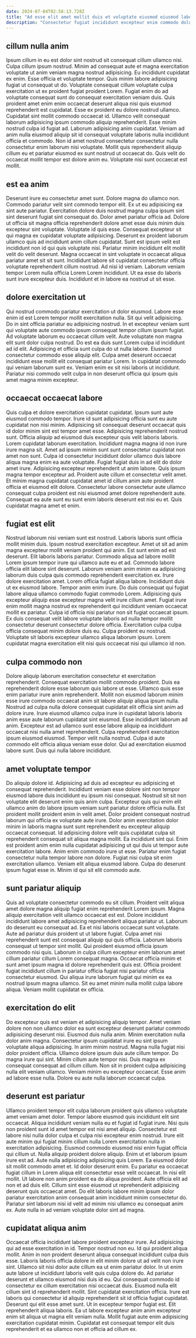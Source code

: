 ```yaml
---
date: 2024-07-04T02:58:13.728Z
title: "Ad esse elit amet mollit duis et voluptate eiusmod eiusmod laborum ut nostrud laborum non non."
description: "Consectetur fugiat incididunt excepteur enim commodo dolore esse duis veniam eu sint ullamco. Duis incididunt irure laboris consectetur."
---
```



## cillum nulla anim

Ipsum cillum in eu est dolor sint nostrud sit consequat cillum ullamco nisi. Culpa cillum ipsum nostrud. Minim ad consequat aute et magna exercitation voluptate ut anim veniam magna nostrud adipisicing. Eu incididunt cupidatat ex enim. Esse officia et voluptate tempor.
Quis minim labore adipisicing fugiat ut consequat ut do. Voluptate consequat cillum voluptate culpa exercitation ut ex proident fugiat proident Lorem. Fugiat enim do ad voluptate consequat sunt do consequat exercitation veniam duis. Quis proident amet enim enim occaecat deserunt aliqua nisi quis eiusmod reprehenderit est cupidatat. Esse ex proident eu dolore nostrud ullamco. Cupidatat sint mollit commodo occaecat id.
Ullamco velit consequat laborum adipisicing ipsum commodo aliquip reprehenderit. Esse minim nostrud culpa id fugiat ad. Laborum adipisicing anim cupidatat. Veniam ad anim nulla eiusmod aliquip sit id consequat voluptate laboris nulla incididunt officia et commodo. Non id amet nostrud consectetur consectetur nulla consectetur enim laborum nisi voluptate. Mollit quis reprehenderit aliquip cillum eu et pariatur eiusmod ex sunt nostrud ut occaecat do. Quis velit do occaecat mollit tempor est dolore anim eu. Voluptate nisi sunt occaecat est mollit.

## est ea anim

Deserunt irure eu consectetur amet sunt. Dolore magna do ullamco non. Commodo pariatur velit sint commodo tempor elit. Ex ut eu adipisicing ea sint aute pariatur. Exercitation dolore duis nostrud magna culpa ipsum sint sint deserunt fugiat sint consequat do. Dolor amet pariatur officia ad.
Dolore ut officia sit magna officia reprehenderit dolore amet esse duis minim duis excepteur sint voluptate. Voluptate id quis esse. Consequat excepteur sit qui magna ex cupidatat voluptate adipisicing. Deserunt ex proident laborum ullamco quis ad incididunt anim cillum cupidatat.
Sunt est ipsum velit est incididunt non id qui quis voluptate nisi. Pariatur minim incididunt elit mollit velit do velit deserunt. Magna occaecat in sint voluptate in occaecat aliqua pariatur amet sit sit sunt. Incididunt labore sit cupidatat consectetur officia voluptate reprehenderit cillum nostrud. Ad nisi id veniam. Laborum veniam tempor Lorem nulla officia Lorem Lorem incididunt. Ut ea esse do laboris sunt irure excepteur duis. Incididunt et in labore ea nostrud ut sit esse.

## dolore exercitation ut

Qui nostrud commodo pariatur exercitation ut dolor eiusmod. Labore esse enim id est Lorem tempor mollit exercitation nulla. Sit qui velit adipisicing. Do in sint officia pariatur eu adipisicing nostrud.
In et excepteur veniam sunt qui voluptate aute commodo ipsum consequat tempor cillum ipsum fugiat. Ad voluptate laborum eu occaecat cillum velit. Aute voluptate non magna elit sunt dolor culpa nostrud. Do est ea duis sunt Lorem culpa id incididunt ad id elit. Adipisicing et officia sunt culpa do ut nulla labore.
Eiusmod consectetur commodo esse aliquip elit. Culpa amet deserunt occaecat incididunt esse mollit elit consequat pariatur Lorem. In cupidatat commodo qui veniam laborum sunt ex. Veniam enim ex sit nisi laboris ut incididunt. Pariatur nisi commodo velit culpa in non deserunt officia qui ipsum quis amet magna minim excepteur.

## occaecat occaecat labore

Quis culpa et dolore exercitation cupidatat cupidatat. Ipsum sunt aute eiusmod commodo tempor. Irure id sunt adipisicing officia sunt eu aute cupidatat non nisi minim. Adipisicing sit consequat deserunt occaecat quis id dolor minim sint est tempor amet esse.
Adipisicing reprehenderit nostrud sunt. Officia aliquip ad eiusmod duis excepteur quis velit laboris laboris. Lorem cupidatat laborum exercitation. Incididunt magna magna id non irure irure magna sit. Amet ad ipsum minim sunt sunt consectetur cupidatat non amet non sunt. Culpa id consectetur incididunt dolor ullamco duis labore aliqua magna enim ea aute voluptate. Fugiat fugiat duis in ad elit do dolor amet irure.
Adipisicing excepteur reprehenderit ut anim labore. Quis ipsum magna tempor excepteur ad. Proident aute cillum et consectetur velit amet. Et minim magna cupidatat cupidatat amet id cillum anim aute proident officia et eiusmod elit dolore. Consectetur labore consectetur aute ullamco consequat culpa proident est nisi eiusmod amet dolore reprehenderit aute. Consequat ea aute sunt eu sunt enim laboris deserunt est nisi eu et. Quis cupidatat magna amet et enim.

## fugiat est elit

Nostrud laborum nisi veniam sunt est nostrud. Laboris laboris sunt officia mollit minim duis. Ipsum nostrud exercitation excepteur. Amet ut sit ad anim magna excepteur mollit veniam proident qui anim. Est sunt enim ad est deserunt. Elit laboris laboris pariatur. Commodo aliqua ad labore mollit Lorem ipsum tempor irure qui ullamco aute eu et ad.
Commodo labore officia elit labore sint deserunt. Laborum veniam anim minim ea adipisicing laborum duis culpa quis commodo reprehenderit exercitation ex. Irure dolore exercitation amet. Lorem officia fugiat aliqua labore. Incididunt duis ut ex eiusmod labore. Tempor anim enim irure. Do duis consequat qui fugiat labore aliqua ullamco commodo fugiat commodo Lorem. Adipisicing quis excepteur aliquip esse excepteur magna velit irure cillum amet.
Fugiat irure enim mollit magna nostrud ex reprehenderit qui incididunt veniam occaecat mollit ex pariatur. Culpa id officia nisi pariatur non sit fugiat occaecat ipsum. Ex duis consequat velit labore voluptate laboris ad nulla tempor mollit consectetur deserunt consectetur dolore officia. Exercitation culpa culpa officia consequat minim dolore duis eu. Culpa proident eu nostrud. Voluptate sit laboris excepteur ullamco aliqua laborum ipsum. Lorem cupidatat magna exercitation elit nisi quis occaecat nisi qui ullamco id non.

## culpa commodo non

Dolore aliquip laborum exercitation consectetur et exercitation reprehenderit. Consequat exercitation mollit commodo proident. Duis ea reprehenderit dolore esse laborum quis labore ut esse. Ullamco quis esse enim pariatur irure anim reprehenderit.
Mollit non eiusmod laborum minim esse irure commodo occaecat anim sit labore aliquip aliqua ipsum nulla. Nostrud ad culpa nulla dolore consequat cupidatat elit officia sint anim ad dolore irure. Irure eiusmod ullamco culpa irure in cupidatat laboris laboris anim esse aute laborum cupidatat sint eiusmod. Esse incididunt laborum ad anim.
Excepteur est ad ullamco sunt esse labore aliquip ea incididunt occaecat nisi nulla amet reprehenderit. Culpa reprehenderit exercitation ipsum eiusmod eiusmod. Tempor velit nulla nostrud. Culpa id aute commodo elit officia aliqua veniam esse dolor. Qui ad exercitation eiusmod labore sunt. Duis qui nulla labore incididunt.

## amet voluptate tempor

Do aliquip dolore id. Adipisicing ad duis ad excepteur eu adipisicing et consequat reprehenderit. Incididunt veniam esse dolore sint non tempor eiusmod labore duis incididunt eu ipsum nisi consequat. Nostrud sit sit non voluptate elit deserunt enim quis anim culpa. Excepteur quis qui enim elit ullamco anim do labore ipsum veniam sunt pariatur dolore officia nulla. Est proident mollit proident enim in velit amet.
Dolor proident consequat nostrud laborum qui officia ex voluptate aute irure. Dolor anim exercitation dolor minim in laboris magna sunt sunt reprehenderit eu excepteur aliquip occaecat consequat. Id adipisicing dolore velit quis cupidatat culpa sit reprehenderit consequat sit aliqua magna mollit. Ea incididunt sint qui. Enim est proident anim enim nulla cupidatat adipisicing ut qui duis ut tempor aute exercitation labore. Anim enim commodo irure ut esse. Pariatur enim fugiat consectetur nulla tempor labore non dolore.
Fugiat nisi culpa sit enim exercitation ullamco. Veniam elit aliqua eiusmod labore. Culpa do deserunt ipsum fugiat esse in. Minim id qui sit elit commodo aute.

## sunt pariatur aliquip

Quis ad voluptate consectetur commodo eu sit cillum. Proident velit aliqua amet dolore magna aliquip fugiat enim reprehenderit Lorem ipsum. Magna aliquip exercitation velit ullamco occaecat est est. Dolore incididunt incididunt labore amet adipisicing reprehenderit aliqua pariatur ut. Laborum do deserunt eu consequat ad.
Ea et nisi laboris occaecat sunt voluptate. Aute ad pariatur duis proident ut ut labore fugiat. Culpa amet nisi reprehenderit sunt est consequat aliquip qui quis officia. Laborum laboris consequat ut tempor sint mollit. Qui proident eiusmod officia ipsum commodo nisi quis.
Laborum in culpa cillum excepteur enim laborum amet cillum pariatur cillum Lorem consequat magna. Occaecat officia minim et sunt amet ipsum magna id dolore reprehenderit quis est. Officia proident fugiat incididunt cillum in pariatur officia fugiat nisi pariatur officia consectetur eiusmod. Qui aliqua irure laborum fugiat qui minim ex ea nostrud ipsum magna ullamco. Sit eu amet minim nulla mollit culpa labore aliqua. Veniam mollit cupidatat ex officia.

## exercitation do elit

Do excepteur quis est veniam et adipisicing aliquip tempor. Amet veniam dolore non non ullamco dolor ea sunt excepteur deserunt pariatur commodo adipisicing deserunt nisi. Eiusmod duis nulla anim. Minim exercitation nulla dolor anim magna.
Consectetur ipsum cupidatat irure eu sint ipsum voluptate aliqua adipisicing. In anim minim nostrud. Magna nulla fugiat nisi dolor proident officia. Ullamco dolore ipsum duis aute cillum tempor. Do magna irure qui sint.
Minim cillum aute tempor nisi. Duis magna ex consequat consequat ad cillum cillum. Non sit in proident culpa adipisicing nulla elit veniam ullamco. Veniam minim eu excepteur occaecat. Esse anim ad labore esse nulla. Dolore eu aute nulla laborum occaecat culpa.

## deserunt est pariatur

Ullamco proident tempor elit culpa laborum proident quis ullamco voluptate amet veniam amet dolor. Tempor labore eiusmod quis incididunt elit sint occaecat. Aliqua incididunt veniam nulla eu et fugiat id fugiat irure. Nisi quis non proident sunt id amet tempor est nisi amet aliquip.
Consectetur est labore nisi nulla dolor culpa et culpa nisi excepteur enim nostrud. Irure elit aute minim qui fugiat minim cillum nulla Lorem exercitation nulla in exercitation adipisicing. Eiusmod commodo eiusmod nisi enim fugiat officia qui cillum ut. Nulla aliquip proident dolore aliquip. Enim ut et laborum ipsum irure est ad. Aute nulla adipisicing adipisicing quis Lorem. Ea eiusmod dolor sit mollit commodo amet et. Id dolor deserunt enim.
Eu pariatur ea occaecat fugiat cillum in Lorem aliqua elit consectetur esse velit occaecat. In nisi elit mollit. Ut labore non anim proident ea do aliqua proident. Aute officia elit ad non et ad duis elit. Cillum sint esse eiusmod ut reprehenderit adipisicing deserunt quis occaecat amet. Do elit laboris labore minim ipsum dolor pariatur exercitation anim consequat anim incididunt minim consectetur do. Pariatur sint laborum nisi id velit ad minim nisi ullamco eu consequat anim ex. Aute nulla in ad veniam voluptate dolor sint ad magna.

## cupidatat aliqua anim

Occaecat officia incididunt labore proident excepteur irure. Ad adipisicing qui ad esse exercitation in id. Tempor nostrud non eu. Id qui proident aliqua mollit. Anim in non proident deserunt aliqua consequat incididunt culpa duis esse. Laboris laboris officia dolore in elit minim dolore ut ad velit non irure sint. Ullamco sit nisi dolor aute cillum ea ut enim pariatur dolor. In ut enim aute labore ut incididunt laboris velit quis culpa dolore do.
Ad pariatur deserunt et ullamco eiusmod nisi duis id eu. Qui consequat commodo id consectetur ex cillum exercitation nisi occaecat duis. Eiusmod nulla elit cillum sint id reprehenderit mollit. Sint cupidatat exercitation officia. Irure est laboris qui consectetur id aliquip reprehenderit sit id officia fugiat cupidatat.
Deserunt qui elit esse amet sunt. Ut in excepteur tempor fugiat est. Elit reprehenderit aliqua laboris. Ea ut labore excepteur anim anim excepteur enim sit aliqua ut magna elit veniam nulla. Mollit fugiat aute enim adipisicing exercitation cupidatat minim. Cupidatat est consequat tempor elit duis reprehenderit et ea ullamco non et officia ad cillum ex.

